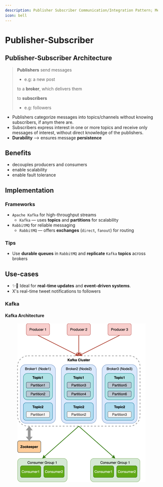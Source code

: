 ```yaml
---
description: Publisher Subscriber Communication/Integration Pattern; Messaging Pattern
icon: bell
---
```


# Publisher-Subscriber

## Publisher-Subscriber Architecture

> **Publishers** send messages&#x20;
>
> * e.g: a new post&#x20;
>
> to a **broker**, which delivers them&#x20;
>
> to **subscribers**
>
> * e.g: followers



* Publishers categorize messages into topics/channels without knowing subscribers, if anym there are.&#x20;
* Subscribers express interest in one or more topics and receive only messages of interest, without direct knowledge of the publishers.&#x20;
* **Durability** --> ensures message **persistence**



## Benefits

* decouples producers and consumers
* enable scalability&#x20;
* enable fault tolerance



## Implementation

### Frameworks

* `Apache Kafka` for high-throughput streams
  * `Kafka` — uses **topics** and **partitions** for scalability
* `RabbitMQ` for reliable messaging
  * `RabbitMQ` — offers **exchanges** (`direct`, `fanout`) for routing



### Tips

* Use **durable queues** in `RabbitMQ` and **replicate** `Kafka` **topics** across brokers



## Use-cases

* ✨📌 Ideal for **real-time updates** and **event-driven systems**.
* X's real-time tweet notifications to followers



### Kafka

#### Kafka Architecture

<figure><img src="../../../.gitbook/assets/software-architecture_kafka-architecture.svg" alt="" width="563"><figcaption></figcaption></figure>







